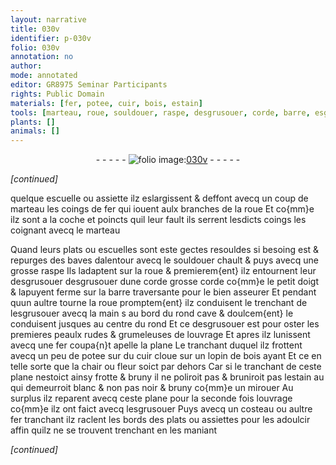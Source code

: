```yaml
---
layout: narrative
title: 030v
identifier: p-030v
folio: 030v
annotation: no
author:
mode: annotated
editor: GR8975 Seminar Participants
rights: Public Domain
materials: [fer, potee, cuir, bois, estain]
tools: [marteau, roue, souldouer, raspe, desgrusouer, corde, barre, esgrusouer, main, fer coupa{n}t, plane, costeau, fer tranchant]
plants: []
animals: []
---
```


<div class="folio" align="center">- - - - - <a href="http://gallica.bnf.fr/ark:/12148/btv1b10500001g/f66.image" target="_blank"><img src="https://cu-mkp.github.io/2017-workshop-edition/assets/photo-icon.png" alt="folio image: " style="display:inline-block; margin-bottom:-3px;"/>030v</a> - - - - - </div>  
 
*[continued]*
  
quelque escuelle ou assiette ilz eslargissent & deffont
 avecq un coup de <span class="tl">marteau</span> les coings de <span class="m">fer</span> qui iouent
 aulx branches de la <span class="tl">roue</span> Et co{mm}e ilz sont a la coche et
 poincts quil leur fault ils serrent lesdicts coings les
 coignant avecq le <span class="tl">marteau</span>
 
Quand leurs plats ou escuelles sont este gectes resouldes
 si besoing est & repurges des baves dalentour avecq le
 <span class="tl">souldouer</span> chault & puys avecq une grosse <span class="tl">raspe</span> Ils
 ladaptent sur la <span class="tl">roue</span> & premierem{ent} ilz entournent leur <span class="tl">desgrusouer</span>
 <span class="tl">desgrusouer</span> dune <span class="tl">corde</span> grosse <span class="tl">corde</span> co{mm}e le <span class="ms"><span class="bp">petit doigt</span></span> &
 lapuyent ferme sur la <span class="tl">barre</span> traversante pour le bien asseurer
 Et pendant quun aultre tourne la <span class="tl">roue</span> promptem{ent} ilz
 conduisent le trenchant de l<span class="tl">esgrusouer</span> avecq la <span class="tl"><span class="bp">main</span></span> s au
 bord du rond cave & doulcem{ent} le conduisent jusques au centre
 du rond Et ce <span class="tl">desgrusouer</span> est pour oster les premieres
 peaulx rudes & grumeleuses de louvrage Et apres ilz lunissent
 avecq une <span class="tl"><span class="m">fer</span> coupa{n}t</span> apelle la <span class="tl">plane</span> Le tranchant duquel
 ilz frottent avecq un peu de <span class="m">potee</span> sur du <span class="m">cuir</span> cloue sur
 un lopin de <span class="m">bois</span> ayant Et ce en telle sorte que la chair
 ou fleur soict par dehors Car si le tranchant de ceste
 <span class="tl">plane</span> nestoict ainsy frotte & bruny il ne poliroit pas &
 bruniroit pas l<span class="m">estain</span> au qui demeurroit blanc & non pas
 noir & bruny co{mm}e un mirouer Au surplus ilz reparent avecq
 ceste <span class="tl">plane</span> pour la seconde fois louvrage co{mm}e ilz ont
 faict avecq l<span class="tl">esgrusouer</span> Puys avecq un <span class="tl">costeau</span> ou
 aultre <span class="tl"><span class="m">fer</span> tranchant</span> ilz raclent les bords des plats
 ou assiettes pour les adoulcir affin quilz ne se trouvent
 trenchant en les maniant
 
*[continued]*
 
